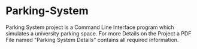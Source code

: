 # Parking-System

Parking System project is a Command Line Interface program which simulates a university parking space.
For more Details on the Project a PDF File named "Parking System Details" contains all required information.
